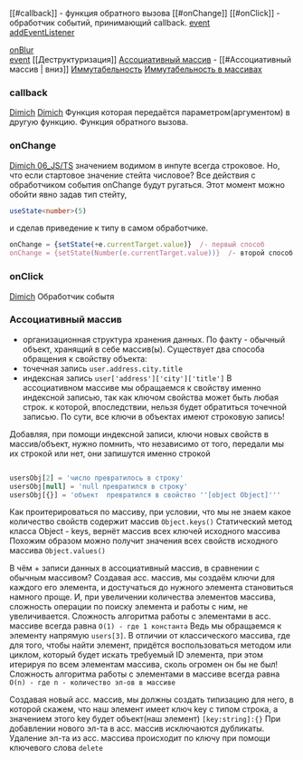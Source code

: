 [[#callback]] - функция обратного вызова
[[#onChange]]
[[#onClick]] - обработчик событий, принимающий callback.
[event](https://youtu.be/cLxzFhW_dgY?t=1177)  
[addEventListener](https://youtu.be/cLxzFhW_dgY?t=1598)  

[onBlur](https://youtu.be/cLxzFhW_dgY?t=2227)  
[event](https://youtu.be/cLxzFhW_dgY?t=2374)
[[Деструктуризация]]
[Ассоциативный массив](https://www.youtube.com/watch?v=CktBizzHI8g&ab_channel=IT-KAMASUTRA)  - [[#Ассоциативный массив | вниз]]
[Иммутабельность](https://www.youtube.com/watch?v=cONeYnzLccg&ab_channel=IT-KAMASUTRA)
[Иммутабельность в массивах](https://youtu.be/cONeYnzLccg?t=2702)

### callback
[Dimich](https://youtu.be/cLxzFhW_dgY?t=1177)
[Dimich](https://youtu.be/cLxzFhW_dgY?t=156)
Функция которая передаётся параметром(аргументом) в другую функцию.
Функция обратного вызова.

### onChange
[Dimich 06_JS/TS](https://youtu.be/cLxzFhW_dgY?t=1990) 
значением водимом в инпуте всегда строковое. Но, что если стартовое значение стейта числовое?  Все действия с обработчиком события onChange будут ругаться.
Этот момент можно обойти явно задав тип стейту,
```ts
useState<number>(5)
```
и сделав приведение к типу в самом обработчике. 
```ts
onChange = {setState(+e.currentTarget.value)}  /- первый способ
onChange = {setState(Number(e.currentTarget.value))}  /- второй способ			
```

### onClick
[Dimich](https://youtu.be/cLxzFhW_dgY?t=997)
Обработчик событя

### Ассоциативный массив
- организационная структура хранения данных. По факту - обычный объект, хранящий в себе массив(ы).
Существует два способа обращения к свойству объекта:
- точечная запись ``user.address.city.title``
- индексная запись ``user['address']['city']['title']``
В ассоциативном массиве мы обращаемся к свойству именно индексной записью, так как ключом свойства может быть любая строк. к которой, впоследствии, нельзя будет обратиться точечной записью.
По сути, все ключи в объектах имеют строковую запись!

Добавляя, при помощи индексной записи, ключи новых свойств в массив/объект, нужно помнить, что независимо от того, передали мы их строкой или нет, они запишутся именно строкой
```js

usersObj[2] = 'число превратилось в строку'  
usersObj[null] = 'null превратился в строку'  
usersObj[{}] = 'объект  превратился в свойство ''[object Object]'''
```
Как проитерироваться по массиву, при условии, что мы не знаем какое количество свойств содержит массив
`Object.keys()`
Статический метод класса Object - keys, вернёт массив всех ключей исходного массива
Похожим образом можно получит значения всех свойств исходного массива
`Object.values()`

В чём + записи данных в ассоциативный массив, в сравнении с обычным массивом?
Создавая асс. массив, мы создаём ключи для каждого его элемента, и достучаться до нужного элемента становиться намного проще. И, при увеличении количества элементов массива, сложность операции по поиску элемента и работы с ним, не увеличивается. 
Сложность алгоритма работы с элементами в асс. массиве всегда равна 
`O(1) - где 1 константа`
Ведь мы обращаемся к элементу напрямую 
`users[3]`.
В отличии от классического массива, где для того, чтобы найти элемент, придётся воспользоваться методом или циклом, который будет искать требуемый ID элемента, при этом итерируя по всем элементам массива, сколь огромен он бы не был!
Сложность алгоритма работы с элементами в массиве всегда равна 
`O(n) - где n - количество эл-ов в массиве`

Создавая новый асс. массив, мы должны создать типизацию для него, в которой скажем, что наш элемент имеет ключ key с типом строка, а значением этого key будет объект(наш элемент)
`[key:string]:{}`
При добавлении нового эл-та в асс. массив исключаются дубликаты.
Удаление эл-та из асс. массива происходит по ключу при помощи ключевого слова `delete`


